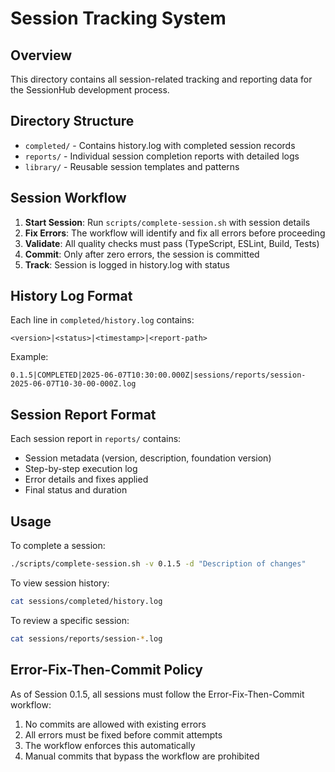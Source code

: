 # Session Tracking System

## Overview

This directory contains all session-related tracking and reporting data for the SessionHub development process.

## Directory Structure

- `completed/` - Contains history.log with completed session records
- `reports/` - Individual session completion reports with detailed logs
- `library/` - Reusable session templates and patterns

## Session Workflow

1. **Start Session**: Run `scripts/complete-session.sh` with session details
2. **Fix Errors**: The workflow will identify and fix all errors before proceeding
3. **Validate**: All quality checks must pass (TypeScript, ESLint, Build, Tests)
4. **Commit**: Only after zero errors, the session is committed
5. **Track**: Session is logged in history.log with status

## History Log Format

Each line in `completed/history.log` contains:
```
<version>|<status>|<timestamp>|<report-path>
```

Example:
```
0.1.5|COMPLETED|2025-06-07T10:30:00.000Z|sessions/reports/session-2025-06-07T10-30-00-000Z.log
```

## Session Report Format

Each session report in `reports/` contains:
- Session metadata (version, description, foundation version)
- Step-by-step execution log
- Error details and fixes applied
- Final status and duration

## Usage

To complete a session:
```bash
./scripts/complete-session.sh -v 0.1.5 -d "Description of changes"
```

To view session history:
```bash
cat sessions/completed/history.log
```

To review a specific session:
```bash
cat sessions/reports/session-*.log
```

## Error-Fix-Then-Commit Policy

As of Session 0.1.5, all sessions must follow the Error-Fix-Then-Commit workflow:
1. No commits are allowed with existing errors
2. All errors must be fixed before commit attempts
3. The workflow enforces this automatically
4. Manual commits that bypass the workflow are prohibited